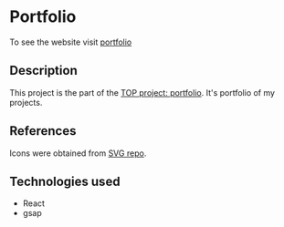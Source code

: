 # Portfolio
To see the website visit [portfolio](https://julia-shlykova-portfolio.vercel.app/)
## Description
This project is the part of the [TOP project: portfolio](https://www.theodinproject.com/lessons/node-path-advanced-html-and-css-personal-portfolio). It's portfolio of my projects.
## References
Icons were obtained from [SVG repo](https://www.svgrepo.com/).
## Technologies used
- React
- gsap
